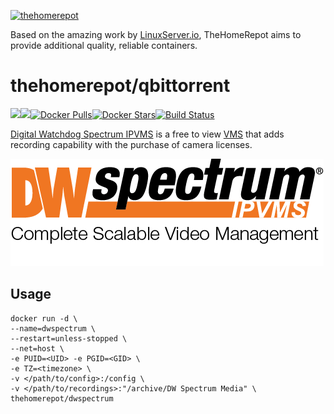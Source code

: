 [linuxserverurl]: https://linuxserver.io
[thehomerepoturl]: https://github.com/thehomerepot
[appurl]: http://digital-watchdog.com/productdetail/DW-Spectrum-IPVMS/
[hub]: https://hub.docker.com/r/thehomerepot/dwspectrum/

[![thehomerepot](https://github.com/thehomerepot/media/raw/master/thehomerepot_banner_medium.png)][thehomerepoturl]

Based on the amazing work by [LinuxServer.io][linuxserverurl], TheHomeRepot aims to provide additional quality, reliable containers. 

# thehomerepot/qbittorrent
[![](https://images.microbadger.com/badges/version/linuxserver/qbittorrent.svg)](https://microbadger.com/images/linuxserver/qbittorrent "Get your own version badge on microbadger.com")[![](https://images.microbadger.com/badges/image/linuxserver/qbittorrent.svg)](https://microbadger.com/images/linuxserver/qbittorrent "Get your own image badge on microbadger.com")[![Docker Pulls](https://img.shields.io/docker/pulls/linuxserver/qbittorrent.svg)][hub][![Docker Stars](https://img.shields.io/docker/stars/linuxserver/qbittorrent.svg)][hub][![Build Status](https://ci.linuxserver.io/buildStatus/icon?job=Docker-Builders/x86-64/x86-64-qbittorrent)](https://ci.linuxserver.io/job/Docker-Builders/job/x86-64/job/x86-64-qbittorrent/)

[Digital Watchdog Spectrum IPVMS][appurl] is a free to view [VMS](https://en.wikipedia.org/wiki/Video_management_system) that adds recording capability with the purchase of camera licenses.

[![Digital Watchdog Spectrum IPVMS](https://github.com/thehomerepot/media/raw/master/dwspectrum-icon.png)][appurl]

## Usage

```
docker run -d \
--name=dwspectrum \
--restart=unless-stopped \
--net=host \
-e PUID=<UID> -e PGID=<GID> \
-e TZ=<timezone> \
-v </path/to/config>:/config \
-v </path/to/recordings>:"/archive/DW Spectrum Media" \
thehomerepot/dwspectrum
```